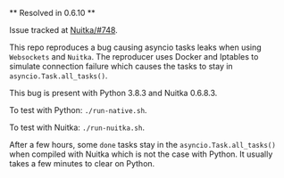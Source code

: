 ** Resolved in 0.6.10 **

Issue tracked at [Nuitka/#748](https://github.com/Nuitka/Nuitka/issues/748).

This repo reproduces a bug causing asyncio tasks leaks when using `Websockets` and `Nuitka`. The reproducer uses Docker and Iptables to simulate connection failure which causes the tasks to stay in `asyncio.Task.all_tasks()`.

This bug is present with Python 3.8.3 and Nuitka 0.6.8.3.

To test with Python: `./run-native.sh`.

To test with Nuitka: `./run-nuitka.sh`.

After a few hours, some `done` tasks stay in the `asyncio.Task.all_tasks()` when compiled with Nuitka which is not the case with Python. It usually takes a few minutes to clear on Python.
